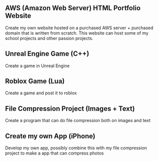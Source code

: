 **AWS (Amazon Web Server) HTML Portfolio Website**
---
Create my own website hosted on a purchased AWS server + purchased domain that is written from scratch. This website can host some of my school projects and other passion projects.

**Unreal Engine Game (C++)**
---
Create a game in Unreal Engine

**Roblox Game (Lua)**
--
Create a game and post it to roblox

**File Compression Project (Images + Text)**
---
Create a program that can do file compression both on images and text

**Create my own App (iPhone)**
---
Develop my own app, possibly combine this with my file compression project to make a app that can compress photos
